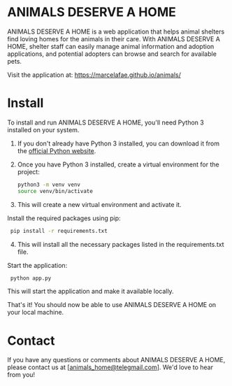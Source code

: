 # ANIMALS DESERVE A HOME

ANIMALS DESERVE A HOME is a web application that helps animal shelters find loving homes for the animals in their care. With ANIMALS DESERVE A HOME, shelter staff can easily manage animal information and adoption applications, and potential adopters can browse and search for available pets.

Visit the application at: https://marcelafae.github.io/animals/


# Install

To install and run ANIMALS DESERVE A HOME, you'll need Python 3 installed on your system.

1. If you don't already have Python 3 installed, you can download it from the [official Python website](https://www.python.org/downloads/).

2. Once you have Python 3 installed, create a virtual environment for the project:

   ```bash
   python3 -m venv venv
   source venv/bin/activate

3. This will create a new virtual environment and activate it.

Install the required packages using pip:
  ```bash
   pip install -r requirements.txt
  ```

4. This will install all the necessary packages listed in the requirements.txt file.

Start the application:
  ```bash
   python app.py
  ```
This will start the application and make it available locally.

That's it! You should now be able to use ANIMALS DESERVE A HOME on your local machine.



# Contact
If you have any questions or comments about ANIMALS DESERVE A HOME, please contact us at [animals_home@telegmail.com]. We'd love to hear from you!
